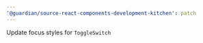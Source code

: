 ```yaml
---
'@guardian/source-react-components-development-kitchen': patch
---
```


Update focus styles for `ToggleSwitch`
